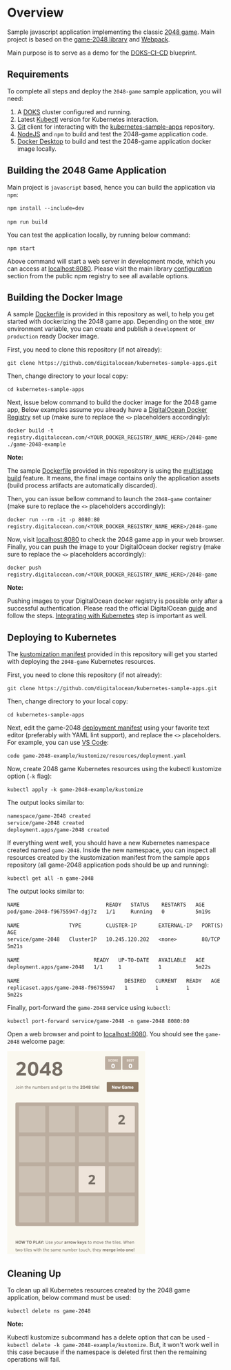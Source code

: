 # Overview

Sample javascript application implementing the classic [2048 game](https://en.wikipedia.org/wiki/2048_(video_game)). Main project is based on the [game-2048 library](https://www.npmjs.com/package/game-2048) and [Webpack](https://webpack.js.org).

Main purpose is to serve as a demo for the [DOKS-CI-CD](https://github.com/digitalocean/container-blueprints/tree/main/DOKS-CI-CD) blueprint.

## Requirements

To complete all steps and deploy the `2048-game` sample application, you will need:

1. A [DOKS](https://docs.digitalocean.com/products/kubernetes/quickstart) cluster configured and running.
2. Latest [Kubectl](https://kubernetes.io/docs/tasks/tools/#kubectl) version for Kubernetes interaction.
3. [Git](https://git-scm.com/downloads) client for interacting with the [kubernetes-sample-apps](https://github.com/digitalocean/kubernetes-sample-apps) repository.
4. [NodeJS](https://nodejs.org) and `npm` to build and test the 2048-game application code.
5. [Docker Desktop](https://www.docker.com/products/docker-desktop) to build and test the 2048-game application docker image locally.

## Building the 2048 Game Application

Main project is `javascript` based, hence you can build the application via `npm`:

```shell
npm install --include=dev

npm run build
```

You can test the application locally, by running below command:

```shell
npm start
```

Above command will start a web server in development mode, which you can access at [localhost:8080](http://localhost:8080). Please visit the main library [configuration](https://www.npmjs.com/package/game-2048#config) section from the public npm registry to see all available options.

## Building the Docker Image

A sample [Dockerfile](./Dockerfile) is provided in this repository as well, to help you get started with dockerizing the 2048 game app. Depending on the `NODE_ENV` environment variable, you can create and publish a `development` or `production` ready Docker image.

First, you need to clone this repository (if not already):

```shell
git clone https://github.com/digitalocean/kubernetes-sample-apps.git
```

Then, change directory to your local copy:

```shell
cd kubernetes-sample-apps
```

Next, issue below command to build the docker image for the 2048 game app, Below examples assume you already have a [DigitalOcean Docker Registry](https://docs.digitalocean.com/products/container-registry) set up (make sure to replace the `<>` placeholders accordingly):

```shell
docker build -t registry.digitalocean.com/<YOUR_DOCKER_REGISTRY_NAME_HERE>/2048-game ./game-2048-example
```

**Note:**

The sample [Dockerfile](./Dockerfile) provided in this repository is using the [multistage build](https://docs.docker.com/develop/develop-images/multistage-build) feature. It means, the final image contains only the application assets (build process artifacts are automatically discarded).

Then, you can issue bellow command to launch the `2048-game` container (make sure to replace the `<>` placeholders accordingly):

```shell
docker run --rm -it -p 8080:80 registry.digitalocean.com/<YOUR_DOCKER_REGISTRY_NAME_HERE>/2048-game
```

Now, visit [localhost:8080](http://localhost:8080) to check the 2048 game app in your web browser. Finally, you can push the image to your DigitalOcean docker registry (make sure to replace the `<>` placeholders accordingly):

```shell
docker push registry.digitalocean.com/<YOUR_DOCKER_REGISTRY_NAME_HERE>/2048-game
```

**Note:**

Pushing images to your DigitalOcean docker registry is possible only after a successful authentication. Please read the official DigitalOcean [guide](https://docs.digitalocean.com/products/container-registry/how-to/use-registry-docker-kubernetes) and follow the steps. [Integrating with Kubernetes](https://docs.digitalocean.com/products/container-registry/how-to/use-registry-docker-kubernetes/#kubernetes-integration) step is important as well.

## Deploying to Kubernetes

The [kustomization manifest](kustomize/kustomization.yaml) provided in this repository will get you started with deploying the `2048-game` Kubernetes resources.

First, you need to clone this repository (if not already):

```shell
git clone https://github.com/digitalocean/kubernetes-sample-apps.git
```

Then, change directory to your local copy:

```shell
cd kubernetes-sample-apps
```

Next, edit the game-2048 [deployment manifest](kustomize/resources/deployment.yaml) using your favorite text editor (preferably with YAML lint support), and replace the `<>` placeholders. For example, you can use [VS Code](https://code.visualstudio.com/):

```shell
code game-2048-example/kustomize/resources/deployment.yaml
```

Now, create 2048 game Kubernetes resources using the kubectl kustomize option (`-k` flag):

```shell
kubectl apply -k game-2048-example/kustomize
```

The output looks similar to:

```text
namespace/game-2048 created
service/game-2048 created
deployment.apps/game-2048 created
```

If everything went well, you should have a new Kubernetes namespace created named `game-2048`. Inside the new namespace, you can inspect all resources created by the kustomization manifest from the sample apps repository (all game-2048 application pods should be up and running):

```shell
kubectl get all -n game-2048
```

The output looks similar to:

```text
NAME                            READY   STATUS    RESTARTS   AGE
pod/game-2048-f96755947-dgj7z   1/1     Running   0          5m19s

NAME                TYPE        CLUSTER-IP       EXTERNAL-IP   PORT(S)   AGE
service/game-2048   ClusterIP   10.245.120.202   <none>        80/TCP    5m21s

NAME                        READY   UP-TO-DATE   AVAILABLE   AGE
deployment.apps/game-2048   1/1     1            1           5m22s

NAME                                  DESIRED   CURRENT   READY   AGE
replicaset.apps/game-2048-f96755947   1         1         1       5m22s
```

Finally, port-forward the `game-2048` service using `kubectl`:

```shell
kubectl port-forward service/game-2048 -n game-2048 8080:80
```

Open a web browser and point to [localhost:8080](http://localhost:8080/). You should see the `game-2048` welcome page:

![2048 Game Welcome Page](assets/images/game-2048-welcome-page.png)

## Cleaning Up

To clean up all Kubernetes resources created by the 2048 game application, below command must be used:

```shell
kubectl delete ns game-2048
```

**Note:**

Kubectl kustomize subcommand has a delete option that can be used - `kubectl delete -k game-2048-example/kustomize`. But, it won't work well in this case because if the namespace is deleted first then the remaining operations will fail.
